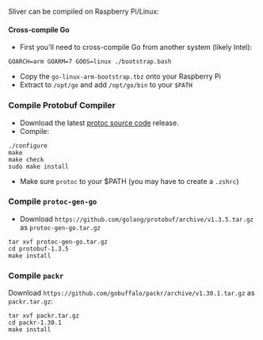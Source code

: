 Sliver can be compiled on Raspberry Pi/Linux:


#### Cross-compile Go

* First you'll need to cross-compile Go from another system (likely Intel):

```
GOARCH=arm GOARM=7 GOOS=linux ./bootstrap.bash
```

* Copy the `go-linux-arm-bootstrap.tbz` onto your Raspberry Pi
* Extract to `/opt/go` and add `/opt/go/bin` to your `$PATH`

### Compile Protobuf Compiler

* Download the latest [protoc source code](https://github.com/protocolbuffers/protobuf/releases) release.
* Compile:

```
./configure
make
make check
sudo make install
```

* Make sure `protoc` to your $PATH (you may have to create a `.zshrc`)

### Compile `protoc-gen-go`

* Download `https://github.com/golang/protobuf/archive/v1.3.5.tar.gz` as `protoc-gen-go.tar.gz`

```
tar xvf protoc-gen-go.tar.gz
cd protobuf-1.3.5
make install
```

### Compile `packr`

Download `https://github.com/gobuffalo/packr/archive/v1.30.1.tar.gz` as `packr.tar.gz`:

```
tar xvf packr.tar.gz
cd packr-1.30.1
make install
```

